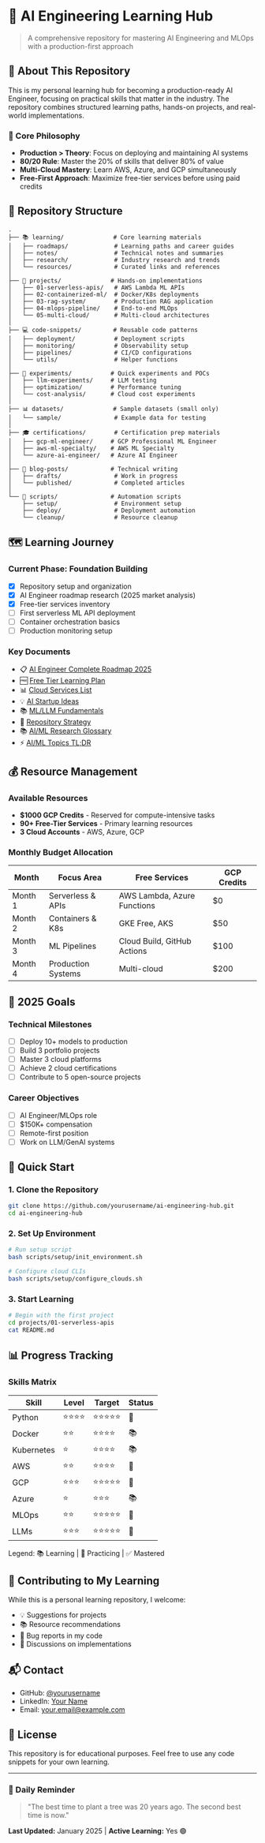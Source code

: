 # 🚀 AI Engineering Learning Hub

> A comprehensive repository for mastering AI Engineering and MLOps with a production-first approach

## 📖 About This Repository

This is my personal learning hub for becoming a production-ready AI Engineer, focusing on practical skills that matter in the industry. The repository combines structured learning paths, hands-on projects, and real-world implementations.

### 🎯 Core Philosophy
- **Production > Theory**: Focus on deploying and maintaining AI systems
- **80/20 Rule**: Master the 20% of skills that deliver 80% of value
- **Multi-Cloud Mastery**: Learn AWS, Azure, and GCP simultaneously
- **Free-First Approach**: Maximize free-tier services before using paid credits

## 📂 Repository Structure

```
.
├── 📚 learning/              # Core learning materials
│   ├── roadmaps/             # Learning paths and career guides
│   ├── notes/                # Technical notes and summaries
│   ├── research/             # Industry research and trends
│   └── resources/            # Curated links and references
│
├── 🔬 projects/              # Hands-on implementations
│   ├── 01-serverless-apis/   # AWS Lambda ML APIs
│   ├── 02-containerized-ml/  # Docker/K8s deployments
│   ├── 03-rag-system/        # Production RAG application
│   ├── 04-mlops-pipeline/    # End-to-end MLOps
│   └── 05-multi-cloud/       # Multi-cloud architectures
│
├── 💻 code-snippets/         # Reusable code patterns
│   ├── deployment/           # Deployment scripts
│   ├── monitoring/           # Observability setup
│   ├── pipelines/            # CI/CD configurations
│   └── utils/                # Helper functions
│
├── 🧪 experiments/           # Quick experiments and POCs
│   ├── llm-experiments/     # LLM testing
│   ├── optimization/        # Performance tuning
│   └── cost-analysis/       # Cloud cost experiments
│
├── 📊 datasets/              # Sample datasets (small only)
│   └── sample/               # Example data for testing
│
├── 🎓 certifications/        # Certification prep materials
│   ├── gcp-ml-engineer/     # GCP Professional ML Engineer
│   ├── aws-ml-specialty/    # AWS ML Specialty
│   └── azure-ai-engineer/   # Azure AI Engineer
│
├── 📝 blog-posts/            # Technical writing
│   ├── drafts/               # Work in progress
│   └── published/            # Completed articles
│
└── 🔧 scripts/               # Automation scripts
    ├── setup/                # Environment setup
    ├── deploy/               # Deployment automation
    └── cleanup/              # Resource cleanup
```

## 🗺️ Learning Journey

### Current Phase: **Foundation Building**
- [x] Repository setup and organization
- [x] AI Engineer roadmap research (2025 market analysis)
- [x] Free-tier services inventory
- [ ] First serverless ML API deployment
- [ ] Container orchestration basics
- [ ] Production monitoring setup

### Key Documents
- 📋 [AI Engineer Complete Roadmap 2025](./ai_engineer_complete_roadmap_2025.md)
- 🆓 [Free Tier Learning Plan](./free_tier_ai_learning_plan.md)
- 📊 [Cloud Services List](./list.md)
- 💡 [AI Startup Ideas](./top100.md)
- 📚 [ML/LLM Fundamentals](./info.md)
- 🎯 [Repository Strategy](./REPO_STRATEGY.md)
- 📚 [AI/ML Research Glossary](./learning/notes/concepts/ai_ml_research_glossary.md)
- ⚡ [AI/ML Topics TL;DR](./learning/notes/concepts/ai_ml_topics_tldr.md)

## 💰 Resource Management

### Available Resources
- **$1000 GCP Credits** - Reserved for compute-intensive tasks
- **90+ Free-Tier Services** - Primary learning resources
- **3 Cloud Accounts** - AWS, Azure, GCP

### Monthly Budget Allocation
| Month | Focus Area | Free Services | GCP Credits |
|-------|------------|---------------|-------------|
| Month 1 | Serverless & APIs | AWS Lambda, Azure Functions | $0 |
| Month 2 | Containers & K8s | GKE Free, AKS | $50 |
| Month 3 | ML Pipelines | Cloud Build, GitHub Actions | $100 |
| Month 4 | Production Systems | Multi-cloud | $200 |

## 🎯 2025 Goals

### Technical Milestones
- [ ] Deploy 10+ models to production
- [ ] Build 3 portfolio projects
- [ ] Master 3 cloud platforms
- [ ] Achieve 2 cloud certifications
- [ ] Contribute to 5 open-source projects

### Career Objectives
- [ ] AI Engineer/MLOps role
- [ ] $150K+ compensation
- [ ] Remote-first position
- [ ] Work on LLM/GenAI systems

## 🚀 Quick Start

### 1. Clone the Repository
```bash
git clone https://github.com/yourusername/ai-engineering-hub.git
cd ai-engineering-hub
```

### 2. Set Up Environment
```bash
# Run setup script
bash scripts/setup/init_environment.sh

# Configure cloud CLIs
bash scripts/setup/configure_clouds.sh
```

### 3. Start Learning
```bash
# Begin with the first project
cd projects/01-serverless-apis
cat README.md
```

## 📊 Progress Tracking

### Skills Matrix
| Skill | Level | Target | Status |
|-------|-------|--------|--------|
| Python | ⭐⭐⭐⭐ | ⭐⭐⭐⭐⭐ | 🔄 |
| Docker | ⭐⭐ | ⭐⭐⭐⭐ | 📚 |
| Kubernetes | ⭐ | ⭐⭐⭐⭐ | 📚 |
| AWS | ⭐⭐ | ⭐⭐⭐⭐ | 🔄 |
| GCP | ⭐⭐⭐ | ⭐⭐⭐⭐⭐ | 🔄 |
| Azure | ⭐ | ⭐⭐⭐ | 📚 |
| MLOps | ⭐⭐ | ⭐⭐⭐⭐⭐ | 🔄 |
| LLMs | ⭐⭐⭐ | ⭐⭐⭐⭐⭐ | 🔄 |

Legend: 📚 Learning | 🔄 Practicing | ✅ Mastered

## 🤝 Contributing to My Learning

While this is a personal learning repository, I welcome:
- 💡 Suggestions for projects
- 📚 Resource recommendations
- 🐛 Bug reports in my code
- 💬 Discussions on implementations

## 📬 Contact

- GitHub: [@yourusername](https://github.com/yourusername)
- LinkedIn: [Your Name](https://linkedin.com/in/yourprofile)
- Email: your.email@example.com

## 📜 License

This repository is for educational purposes. Feel free to use any code snippets for your own learning.

---

### 🌟 Daily Reminder
> "The best time to plant a tree was 20 years ago. The second best time is now."

**Last Updated:** January 2025 | **Active Learning:** Yes 🟢
